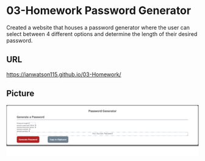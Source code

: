 # 03-Homework Password Generator

Created a website that houses a password generator where the user can select between 4 different options and determine the length of their desired password.

## URL

https://ianwatson115.github.io/03-Homework/

## Picture

![Image of website](https://github.com/ianwatson115/03-Homework/blob/master/Assets/Password%20Generator.PNG)
